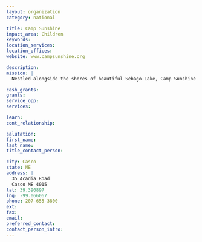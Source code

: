 ```yaml
---
layout: organization
category: national

title: Camp Sunshine
impact_area: Children
keywords: 
location_services: 
location_offices: 
website: www.campsunshine.org

description: 
mission: |
  Nestled alongside the shores of beautiful Sebago Lake, Camp Sunshine provides respite, support, joy and hope to children with life-threatening illnesses and their immediate families through various stages of a child’s illness. The year-round program is free of charge to all families, and includes 24-hour onsite medical and psychosocial support. Bereavement groups are also offered for families who have lost a child to an illness.

cash_grants: 
grants: 
service_opp: 
services: 

learn: 
cont_relationship: 

salutation: 
first_name: 
last_name: 
title_contact_person: 

city: Casco
state: ME
address: |
  35 Acadia Road  
  Casco ME 4015
lat: 39.390897
lng: -99.066067
phone: 207-655-3800
ext: 
fax: 
email: 
preferred_contact: 
contact_person_intro: 
---
```

